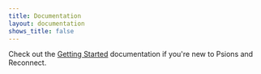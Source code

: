```yaml
---
title: Documentation
layout: documentation
shows_title: false
---
```


Check out the [Getting Started](/docs/getting-started) documentation if you're new to Psions and Reconnect.
